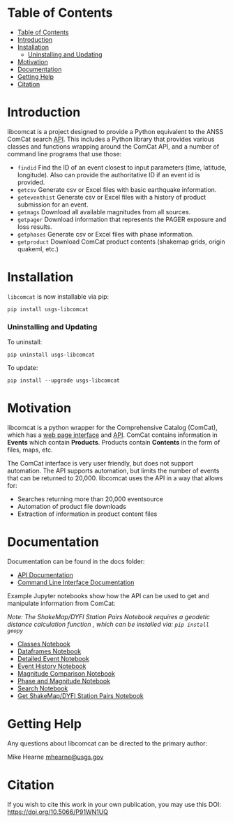 # Table of Contents
- [Table of Contents](#table-of-contents)
- [Introduction](#introduction)
- [Installation](#installation)
    - [Uninstalling and Updating](#uninstalling-and-updating)
- [Motivation](#motivation)
- [Documentation](#documentation)
- [Getting Help](#getting-help)
- [Citation](#citation)

# Introduction


libcomcat is a project designed to provide a Python equivalent to the ANSS ComCat search
<a href="https://earthquake.usgs.gov/fdsnws/event/1/">API</a>.  This includes a Python library
that provides various classes and functions wrapping around the ComCat API, and a number of command
line programs that use those:

* `findid` Find the ID of an event closest to input parameters (time, latitude, longitude). Also can provide the authoritative ID if an event id is provided.
*  `getcsv` Generate csv or Excel files with basic earthquake information.
*  `geteventhist` Generate csv or Excel files with a history of product submission for an event.
 * `getmags` Download all available magnitudes from all sources.
  * `getpager` Download information that represents the PAGER exposure and loss results.
  * `getphases` Generate csv or Excel files with phase information.
 * `getproduct` Download ComCat product contents (shakemap grids, origin quakeml, etc.)


# Installation
`libcomcat` is now installable via pip:

`pip install usgs-libcomcat`

### Uninstalling and Updating

To uninstall:

`pip uninstall usgs-libcomcat`

To update:

`pip install --upgrade usgs-libcomcat`

# Motivation

libcomcat is a python wrapper for the Comprehensive Catalog (ComCat), which has a [web page interface](https://earthquake.usgs.gov/earthquakes/map/) and [API](https://earthquake.usgs.gov/fdsnws/event/1/). ComCat contains information in **Events** which contain **Products**. Products contain **Contents** in the form of files, maps, etc.

The ComCat interface is very user friendly, but does not support automation. The API supports automation, but limits the number of events that can be returned to 20,000. libcomcat uses the API in a way that allows for:
- Searches returning more than 20,000 eventsource
- Automation of product file downloads
- Extraction of information in product content files

# Documentation

Documentation can be found in the docs folder:
- [API Documentation](https://code.usgs.gov/ghsc/esi/libcomcat-python/-/blob/master/docs/api.md)
- [Command Line Interface Documentation](https://code.usgs.gov/ghsc/esi/libcomcat-python/-/blob/master/docs/cli.md)

Example Jupyter notebooks show how the API can be used to get and manipulate information from ComCat:

*Note: The ShakeMap/DYFI Station Pairs Notebook requires a geodetic distance calculation function*
*, which can be installed via: `pip install geopy`*

- [Classes Notebook](https://code.usgs.gov/ghsc/esi/libcomcat-python/-/blob/master/notebooks/Classes.ipynb)
- [Dataframes Notebook](https://code.usgs.gov/ghsc/esi/libcomcat-python/-/blob/master/notebooks/Dataframes.ipynb)
- [Detailed Event Notebook](https://code.usgs.gov/ghsc/esi/libcomcat-python/-/blob/master/notebooks/DetailEvent.ipynb)
- [Event History Notebook](https://code.usgs.gov/ghsc/esi/libcomcat-python/-/blob/master/notebooks/EventHistory.ipynb)
- [Magnitude Comparison Notebook](https://code.usgs.gov/ghsc/esi/libcomcat-python/-/blob/master/notebooks/ComparingMagnitudes.ipynb)
- [Phase and Magnitude Notebook](https://code.usgs.gov/ghsc/esi/libcomcat-python/-/blob/master/notebooks/PhasesAndMagnitudes.ipynb)
- [Search Notebook](https://code.usgs.gov/ghsc/esi/libcomcat-python/-/blob/master/notebooks/Search.ipynb)
- [Get ShakeMap/DYFI Station Pairs Notebook](https://code.usgs.gov/ghsc/esi/libcomcat-python/-/blob/master/notebooks/GetSMDYFIPairs.ipynb)

# Getting Help

Any questions about libcomcat can be directed to the primary author:

Mike Hearne
mhearne@usgs.gov
# Citation

If you wish to cite this work in your own publication, you may use this DOI:
https://doi.org/10.5066/P91WN1UQ

